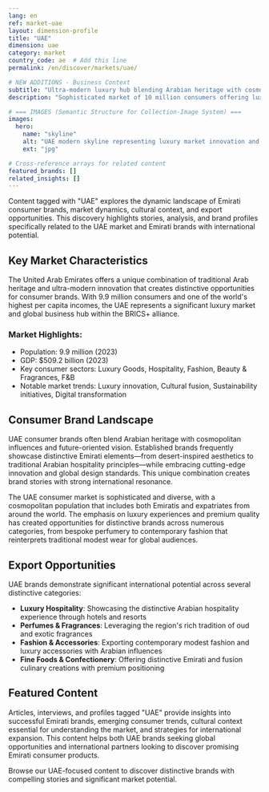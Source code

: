 ```yaml
---
lang: en
ref: market-uae
layout: dimension-profile
title: "UAE"
dimension: uae
category: market
country_code: ae  # Add this line
permalink: /en/discover/markets/uae/

# NEW ADDITIONS - Business Context
subtitle: "Ultra-modern luxury hub blending Arabian heritage with cosmopolitan innovation and global business connectivity"
description: "Sophisticated market of 10 million consumers offering luxury hospitality excellence, distinctive fragrances, and premium Arabian-inspired products."

# === IMAGES (Semantic Structure for Collection-Image System) ===
images:
  hero:
    name: "skyline"
    alt: "UAE modern skyline representing luxury market innovation and business sophistication"
    ext: "jpg"

# Cross-reference arrays for related content
featured_brands: []
related_insights: []
---
```


Content tagged with "UAE" explores the dynamic landscape of Emirati consumer brands, market dynamics, cultural context, and export opportunities. This discovery highlights stories, analysis, and brand profiles specifically related to the UAE market and Emirati brands with international potential.

## Key Market Characteristics

The United Arab Emirates offers a unique combination of traditional Arab heritage and ultra-modern innovation that creates distinctive opportunities for consumer brands. With 9.9 million consumers and one of the world's highest per capita incomes, the UAE represents a significant luxury market and global business hub within the BRICS+ alliance.

### Market Highlights:
- Population: 9.9 million (2023)
- GDP: $509.2 billion (2023)
- Key consumer sectors: Luxury Goods, Hospitality, Fashion, Beauty & Fragrances, F&B
- Notable market trends: Luxury innovation, Cultural fusion, Sustainability initiatives, Digital transformation

## Consumer Brand Landscape

UAE consumer brands often blend Arabian heritage with cosmopolitan influences and future-oriented vision. Established brands frequently showcase distinctive Emirati elements—from desert-inspired aesthetics to traditional Arabian hospitality principles—while embracing cutting-edge innovation and global design standards. This unique combination creates brand stories with strong international resonance.

The UAE consumer market is sophisticated and diverse, with a cosmopolitan population that includes both Emiratis and expatriates from around the world. The emphasis on luxury experiences and premium quality has created opportunities for distinctive brands across numerous categories, from bespoke perfumery to contemporary fashion that reinterprets traditional modest wear for global audiences.

## Export Opportunities

UAE brands demonstrate significant international potential across several distinctive categories:

- **Luxury Hospitality**: Showcasing the distinctive Arabian hospitality experience through hotels and resorts
- **Perfumes & Fragrances**: Leveraging the region's rich tradition of oud and exotic fragrances
- **Fashion & Accessories**: Exporting contemporary modest fashion and luxury accessories with Arabian influences
- **Fine Foods & Confectionery**: Offering distinctive Emirati and fusion culinary creations with premium positioning

## Featured Content

Articles, interviews, and profiles tagged "UAE" provide insights into successful Emirati brands, emerging consumer trends, cultural context essential for understanding the market, and strategies for international expansion. This content helps both UAE brands seeking global opportunities and international partners looking to discover promising Emirati consumer products.

Browse our UAE-focused content to discover distinctive brands with compelling stories and significant market potential.